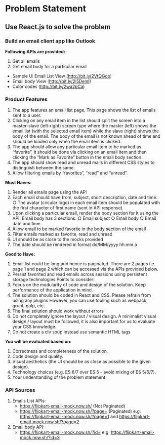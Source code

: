 # Problem Statement

## Use React.js to solve the problem

### Build an email client app like Outlook

**Following APIs are provided:**

1. Get all emails
2. Get email body for a particular email

* Sample UI Email List View (<http://bit.ly/2VtQGcb>)
* Email body View (<http://bit.ly/2I5DemI>)
* Color codes (<http://bit.ly/2wa2pCa>)

### Product Features

1. The app features an email list page. This page shows the list of emails sent to a user.
2. Clicking on any email item in the list should split the screen into a master-slave (left-right) screen type where the master (left) shows the email list (with the selected email item) while the slave (right) shows the body of the email. The body of the email is not known ahead of time and should be loaded only when the email item is clicked.
3. The app should allow any particular email item to be marked as “favorite”, it should be done via clicking on an email item and then clicking the “Mark as Favorite” button in the email body section.
4. The app should show read and unread mails in different CSS styles to distinguish between the same.
5. Allow filtering emails by “favorites”, “read” and “unread”.

**Must Haves:**

1. Render all emails page using the API
2. Each email should have from, subject, short description, date and time. ○ The avatar (circular logo) in each email item should be populated with the first character of first name (sent in API response).
3. Upon clicking a particular email, render the body section for it using the API. Email body has 3 sections: ○ Email subject ○ Email body ○ Email date and time
4. Allow email to be marked favorite in the body section of the email
5. Filter emails marked as favorite, read and unread
6. UI should be as close to the mocks provided
7. The date should be rendered in format dd/MM/yyyy hh:mm a

**Good to Have:**

1. Email list could be long and hence is paginated. There are 2 pages i.e. page 1 and page 2 which can be accessed via the APIs provided below.
2. Persist favorited and read emails across sessions using persistent storage technologies Points to consider:
3. Focus on the modularity of code and design of the solution. Keep performance of the application in mind.
4. The solution should be coded in React and CSS. Please refrain from using any plugins However, you can use tooling such as webpack, grunt, gulp, etc.
5. The final solution should work without errors
6. Do not completely ignore the layout / visual design. A minimalist visual design / layout must be followed, it is also important for us to evaluate your CSS knowledge.
7. Do not create a div soup instead use semantic HTML tags

**You will be evaluated based on:**

1. Correctness and completeness of the solution.
2. Code design and quality.
3. Visual aesthetics (the UI should be as close as possible to the given design).
4. Technology choices (e.g. ES 6/7 over ES 5 - avoid mixing of ES 5/6/7).
5. Your understanding of the problem statement.

### API Sources

1. Emails List APIs:
   * <https://flipkart-email-mock.now.sh/> (Not Paginated)
   * <https://flipkart-email-mock.now.sh/?page=><pageNumber> (Paginated) e.g. <https://flipkart-email-mock.now.sh/?page=1> and <https://flipkart-email-mock.now.sh/?page=2>
2. Email body API:
   * <https://flipkart-email-mock.now.sh/?id=><email-item-id> e.g. <https://flipkart-email-mock.now.sh/?id=3>
